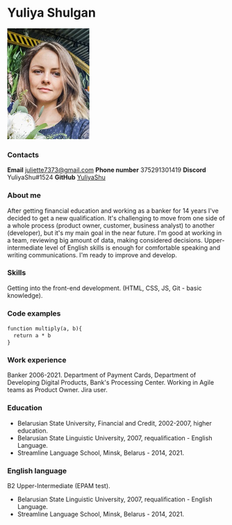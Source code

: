 # Yuliya Shulgan
![Yuliya's photo](/photo_small.jpg)
### Contacts
**Email** juliette7373@gmail.com
**Phone number** 375291301419
**Discord** YuliyaShu#1524
**GitHub** [YuliyaShu](https://github.com/YuliyaShu)
### About me
After getting financial education and working as a banker for 14 years I've decided to get a new qualification. It's challenging to move from one side of a whole process (product owner, customer, business analyst) to another (developer), but it's my main goal in the near future. I'm good at working in a team, reviewing big amount of data, making considered decisions. Upper-intermediate level of English skills is enough for comfortable speaking and writing communications. I'm ready to improve and develop.
### Skills
Getting into the front-end development. (HTML, CSS, JS, Git - basic knowledge).
### Code examples
```
function multiply(a, b){
  return a * b
}
```
### Work experience
Banker 2006-2021. Department of Payment Cards, Department of Developing Digital Products, Bank's Processing Center. Working in Agile teams as Product Owner. Jira user.
### Education
* Belarusian State University, Financial and Credit, 2002-2007, higher education.
* Belarusian State Linguistic University, 2007, requalification - English Language.
* Streamline Language School, Minsk, Belarus - 2014, 2021.
### English language
B2 Upper-Intermediate (EPAM test).
* Belarusian State Linguistic University, 2007, requalification - English Language.
* Streamline Language School, Minsk, Belarus - 2014, 2021.